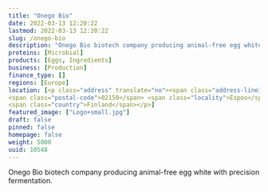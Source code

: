 ```yaml
---
title: "Onego Bio"
date: 2022-03-13 12:20:22
lastmod: 2022-03-13 12:20:22
slug: /onego-bio
description: "Onego Bio biotech company producing animal-free egg white with precision fermentation."
proteins: [Microbial]
products: [Eggs, Ingredients]
business: [Production]
finance_type: []
regions: [Europe]
location: [<p class="address" translate="no"><span class="address-line1">Tekniikantie 2</span><br>
<span class="postal-code">02150</span> <span class="locality">Espoo</span><br>
<span class="country">Finland</span></p>]
featured_image: ["Logo+small.jpg"]
draft: false
pinned: false
homepage: false
weight: 5000
uuid: 10548
---
```

<p>Onego Bio biotech company producing animal-free egg white with precision fermentation.</p>
